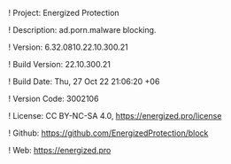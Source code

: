 ! Project: Energized Protection

! Description: ad.porn.malware blocking.

! Version: 6.32.0810.22.10.300.21

! Build Version: 22.10.300.21

! Build Date: Thu, 27 Oct 22 21:06:20 +06

! Version Code: 3002106

! License: CC BY-NC-SA 4.0, https://energized.pro/license

! Github: https://github.com/EnergizedProtection/block

! Web: https://energized.pro
